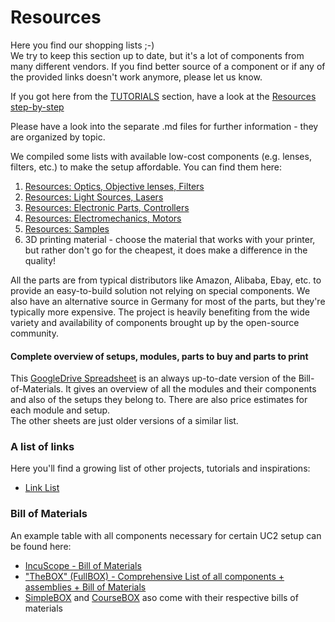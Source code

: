 # Resources
Here you find our shopping lists ;-)  
We try to keep this section up to date, but it's a lot of components from many different vendors. If you find better source of a component or if any of the provided links doesn't work anymore, please let us know.

If you got here from the [TUTORIALS](../) section, have a look at the [Resources step-by-step](Resources_step_by_step.md)

Please have a look into the separate .md files for further information - they are organized by topic.

We compiled some lists with available low-cost components (e.g. lenses, filters, etc.) to make the setup affordable.
You can find them here:

1. [Resources: Optics, Objective lenses, Filters](Resources_Optics.md)
1. [Resources: Light Sources, Lasers](Resources_Lightsources.md)
1. [Resources: Electronic Parts, Controllers](Resources_Electronics.md)
1. [Resources: Electromechanics, Motors](Resources_Mechanics.md)
1. [Resources: Samples](Resources_Samples.md)
1. 3D printing material - choose the material that works with your printer, but rather don't go for the cheapest, it does make a difference in the quality!

All the parts are from typical distributors like Amazon, Alibaba, Ebay, etc. to provide an easy-to-build solution not relying on special components. We also have an alternative source in Germany for most of the parts, but they're typically more expensive. The project is heavily benefiting from the wide variety and availability of components brought up by the open-source community.

#### Complete overview of setups, modules, parts to buy and parts to print
This [GoogleDrive Spreadsheet](https://docs.google.com/spreadsheets/d/1U1MndGKRCs0LKE5W8VGreCv9DJbQVQv7O6kgLlB6ZmE/edit?usp=sharing) is an always up-to-date version of the Bill-of-Materials. It gives an overview of all the modules and their components and also of the setups they belong to. There are also price estimates for each module and setup.  
The other sheets are just older versions of a similar list.

### A list of links
Here you'll find a growing list of other projects, tutorials and inspirations:

* [Link List](./Resources_Knowledge.md)

### Bill of Materials
An example table with all components necessary for certain UC2 setup can be found here:

* [IncuScope - Bill of Materials](../../APPLICATIONS/APP_Incubator_Microscope)
* ["TheBOX" (FullBOX) - Comprehensive List of all components + assemblies + Bill of Materials](../../TheBOX/FullBOX)
* [SimpleBOX](../../TheBOX/SimpleBOX/BUILD_ME) and [CourseBOX](../../TheBOX/CourseBOX/BUILD_ME) aso come with their respective bills of materials
